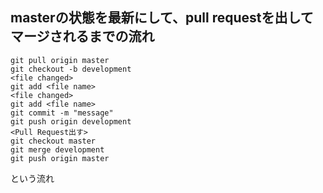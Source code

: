 ## masterの状態を最新にして、pull requestを出してマージされるまでの流れ

```
git pull origin master
git checkout -b development
<file changed>
git add <file name>
<file changed>
git add <file name>
git commit -m "message"
git push origin development
<Pull Request出す>
git checkout master
git merge development
git push origin master
```
という流れ
